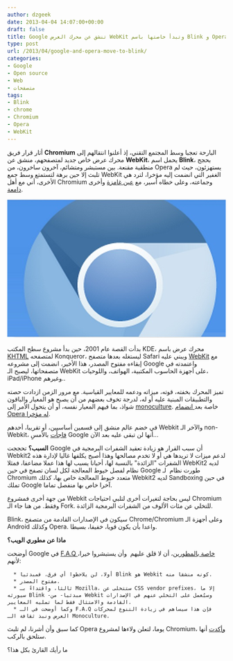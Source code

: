 ```yaml
---
author: dzgeek
date: 2013-04-04 14:07:00+00:00
draft: false
title: Google تنشق عن محرك العرض WebKit وتبدأ خاصتها باسم Blink و Opera تتبع
type: post
url: /2013/04/google-and-opera-move-to-blink/
categories:
- Google
- Open source
- Web
- متصفحات
tags:
- Blink
- chrome
- Chromium
- Opera
- WebKit
---
```


أثار قرار فريق **Chromium** البارحة تعجبا وسط المجتمع التقني، إذ أعلنوا انتقالهم إلى محرك عرض خاص جديد لمتصفحهم، منشق عن **WebKit**، يحمل اسم **Blink**، بحجج منطقية مقنعة. بين مستبشر ومتشائم، آخرون ساخرون، من Opera يستهزئون، حيث لم تلبث إلا حين برهة لتستمتع وسط جمع WebKit الغفير التي انضمت إليه مؤخرا، لترد هي الأخرى، أني مع أهل Chromium وجماعته، وعلى خطاه أسير، مع [عين غامزة](http://en.wikipedia.org/wiki/Blink) وأخرى [دامعة](https://www.it-scoop.com/2013/02/opera-moves-to-webkit/).


[![chromium](chromium.jpg)
](chromium.jpg)




بدأت القصة عام 2001، حين بدأ مشروع سطح المكتب KDE، محرك عرض باسم [KHTML](http://en.wikipedia.org/wiki/KHTML) لمتصفحه Konqueror، ليستغله بعدها متصفح Safari ويبني عليه [WebKit](http://en.wikipedia.org/wiki/WebKit) مع إبقاءه مفتوح المصدر، هذا الأخير، انضمت إلى مشروعه Google واعتمدته في متصفحاتها، ليصبح الـ WebKit على أجهزة الحاسوب المكتبية، الهواتف، واللوحيات، iPad/iPhone وغيرهم..




تميز المحرك بخفته، قوته، ميزاته ودعمه للمعايير القياسية. مع مرور الزمن ازدادت حصته والتطبيقات المبنية عليه أو له، لدرجة تخوف بعضهم من أن يصبح هو المعيار والباقون شواذ، بما فيهم المعيار نفسه، أو أن يتحول الأمر إلى [monoculture](http://en.wikipedia.org/wiki/Monoculture_%28computer_science%29). خاصة بعد[ انضمام Opera له مؤخرا](https://www.it-scoop.com/2013/02/opera-moves-to-webkit/).




في خضم عالم منشق إلى قسمين أساسيين، أو تقريبا، أحدهم Webkit والآخر الـ non-Webkit، [فاجأت](http://blog.chromium.org/2013/04/blink-rendering-engine-for-chromium.html) بالأمسِ Google أنها لن تبقى عليه بعد الآن...




**السبب؟** تحججت Google أن سبب القرار هو زيادة تعقيد الشفرات البرمجية في Webkit2 لدعم ميزات لا تريدها هي أو لا تخدم مصالحها وهذا أصبح يكلفها غاليا لإدارة هذه الشفرات "الزائدة" بالنسبة لها، أحيانا يسبب لها هذا عملا مضاعفا، فمثلا WebKit2 لديه نظام لفصل خيوط المعالجة لكل لسان تصفح في حين Google طورت نظام  لـ Chromium متعدد خيوط المعالجة خاص بها، كذلك Webkit2 لديه Sandboxing في حين تملك Google آخرا خاص بها منفصل تماما.




من جهة أخرى فمشروع Webkit ليس بحاجة لتغيرات أخرى لتلبي احتياجات Chromium وفقط. من هنا جاء الـ Fork. للتخلي عن مئات الألوف من الشفرات البرمجية الزائدة.




Blink، سيكون في الإصدارات القادمة من متصفح Chrome/Chromium وعلى أجهزة الـ Android وكذلك Opera. واعدا بأن يكون قويا، خفيفا، بسيطا.




**ماذا عن مطوري الويب؟**




أوضحت Google في [F.A.Q خاصة بالمطورين](http://www.chromium.org/blink/developer-faq)، أن لا قلق عليهم  وأن يستبشروا خيرا، لأنهم:






	  * أولا، لن يلاحظوا أي فرق، فمبدئيا Blink هو Webkit كونه منشقا منه.
	  * مفتوح المصدر.
	  * ثالثا، واقتداءً بـ Mozilla، ستتخلى عن CSS vendor prefixes، إلا ما سيورثه Blink -مبدئيا- من Webkit وسيُعمل على التخلي عنهم في الإصدارات القادمة والامتثال فقط لما تمليه المعايير.
	  * وكما أوضحت في الـ F.A.Q فإن هذا سيساهم في زيادة التنوع لمحركات العرض ونبذ ثقافة الـ Monoculture.



كما سبق وأن أشرنا، لم تلبث Opera يوما، لتعلن ولاءها لمشروع Chromium، [وأكدت](http://www.brucelawson.co.uk/2013/hello-blink/) أنها ستلحق بالركب.




ما رأيك القارئ بكل هذا؟
